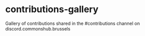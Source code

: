 # contributions-gallery
Gallery of contributions shared in the #contributions channel on discord.commonshub.brussels
